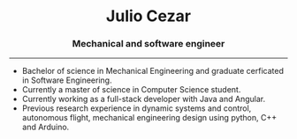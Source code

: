 <h1 align='center'> Julio Cezar </h1>

<h3 align='center'> Mechanical and software engineer </h3>

---

- Bachelor of science in Mechanical Engineering and graduate cerficated in Software Engineering.
- Currently a master of science in Computer Science student.
- Currently working as a full-stack developer with Java and Angular.
- Previous research experience in dynamic systems and control, autonomous flight, mechanical engineering design using python, C++ and Arduino.
